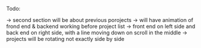 Todo:

-> second section will be about previous porojects
    -> will have animation of frond end & backend working before project list
    -> front end on left side and back end on right side, with a line moving down on scroll in the middle
    -> projects will be rotating not exactly side by side 